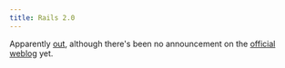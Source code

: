 ```yaml
---
title: Rails 2.0
---
```


Apparently [out](http://rubyforge.org/frs/?group_id=307), although there's been no announcement on the [official weblog](http://weblog.rubyonrails.com/) yet.
